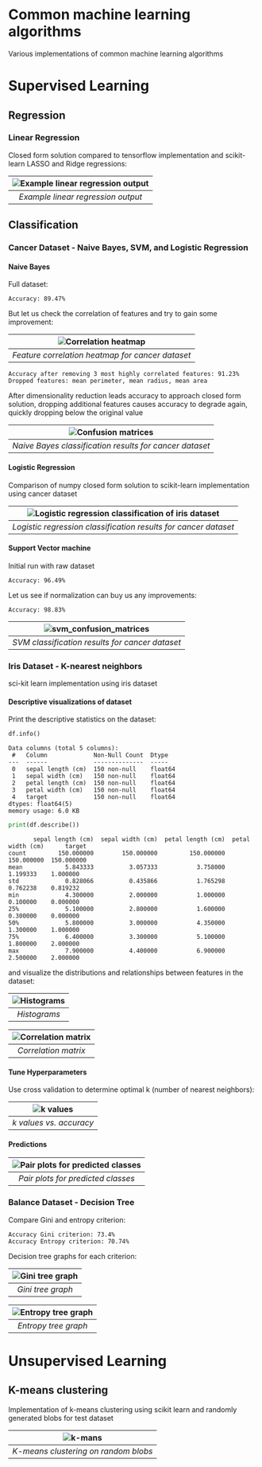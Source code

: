 # Common machine learning algorithms

Various implementations of common machine learning algorithms

# Supervised Learning

## Regression

### Linear Regression
Closed form solution compared to tensorflow implementation and scikit-learn LASSO and Ridge regressions:

| ![Example linear regression output](./linear_regression/linear_regression.png) |
|:--:| 
| *Example linear regression output* |

## Classification

### Cancer Dataset - Naive Bayes, SVM, and Logistic Regression

#### Naive Bayes

Full dataset: 
```console
Accuracy: 89.47%
```

But let us check the correlation of features and try to gain some improvement:

| ![Correlation heatmap](./naive_bayes/naive_bayes_corr_heatmap.svg) |
|:--:| 
| *Feature correlation heatmap for cancer dataset* |

```console
Accuracy after removing 3 most highly correlated features: 91.23%
Dropped features: mean perimeter, mean radius, mean area
```

After dimensionality reduction leads accuracy to approach closed form solution, dropping additional features causes accuracy to degrade again, quickly dropping below the original value

| ![Confusion matrices](./naive_bayes/naive_bayes_confusion_matrices.svg) |
|:--:| 
| *Naive Bayes classification results for cancer dataset* |

#### Logistic Regression

Comparison of numpy closed form solution to scikit-learn implementation using cancer dataset

| ![Logistic regression classification of iris dataset](./logistic_regression/logistic_regression_confusion_matrices.svg) |
|:--:| 
| *Logistic regression classification results for cancer dataset* |

#### Support Vector machine

Initial run with raw dataset

```console
Accuracy: 96.49%
```

Let us see if normalization can buy us any improvements:

```console
Accuracy: 98.83%
```

| ![svm_confusion_matrices](./svm/svm_confusion_matrices.svg) |
|:--:| 
| *SVM classification results for cancer dataset* |

### Iris Dataset - K-nearest neighbors

sci-kit learn implementation using iris dataset

#### Descriptive visualizations of dataset

Print the descriptive statistics on the dataset:

```python
df.info()
```

```console
Data columns (total 5 columns):
 #   Column             Non-Null Count  Dtype  
---  ------             --------------  -----  
 0   sepal length (cm)  150 non-null    float64
 1   sepal width (cm)   150 non-null    float64
 2   petal length (cm)  150 non-null    float64
 3   petal width (cm)   150 non-null    float64
 4   target             150 non-null    float64
dtypes: float64(5)
memory usage: 6.0 KB
```

```python
print(df.describe())
```

```console
       sepal length (cm)  sepal width (cm)  petal length (cm)  petal width (cm)      target
count         150.000000        150.000000         150.000000        150.000000  150.000000
mean            5.843333          3.057333           3.758000          1.199333    1.000000
std             0.828066          0.435866           1.765298          0.762238    0.819232
min             4.300000          2.000000           1.000000          0.100000    0.000000
25%             5.100000          2.800000           1.600000          0.300000    0.000000
50%             5.800000          3.000000           4.350000          1.300000    1.000000  
75%             6.400000          3.300000           5.100000          1.800000    2.000000   
max             7.900000          4.400000           6.900000          2.500000    2.000000
```

and visualize the distributions and relationships between features in the dataset:

|![Histograms](./knn/knn_histograms.png) |
|:--:| 
| *Histograms* |

| ![Correlation matrix](./knn/knn_corr_matrix.png)  |
|:--:| 
| *Correlation matrix* |

#### Tune Hyperparameters

Use cross validation to determine optimal k (number of nearest neighbors):

| ![k values](./knn/knn_k_values.png) |
|:--:| 
| *k values vs. accuracy* |

#### Predictions

| ![Pair plots for predicted classes](./knn/knn_pairplots_predicted.png) |
|:--:| 
| *Pair plots for predicted classes* |

### Balance Dataset - Decision Tree

Compare Gini and entropy criterion:

```console
Accuracy Gini criterion: 73.4%
Accuracy Entropy criterion: 70.74%
```

Decision tree graphs for each criterion:

| ![Gini tree graph](./decision_tree/tree_gini.png) |
|:--:| 
| *Gini tree graph* |

| ![Entropy tree graph](./decision_tree/tree_entropy.png) |
|:--:| 
| *Entropy tree graph* |

# Unsupervised Learning

## K-means clustering

Implementation of k-means clustering using scikit learn and randomly generated blobs for test dataset

| ![k-mans](./k_means/k-means.png) |
|:--:| 
| *K-means clustering on random blobs* |

